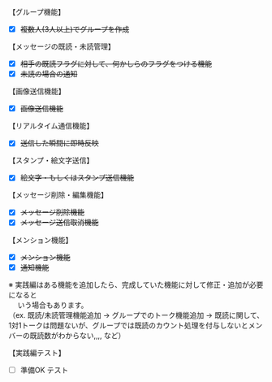 【グループ機能】

- [x] ~~複数人(3人以上)でグループを作成~~

【メッセージの既読・未読管理】

- [x] ~~相手の既読フラグに対して、何かしらのフラグをつける機能~~  
- [x] ~~未読の場合の通知~~

【画像送信機能】

- [x] ~~画像送信機能~~

【リアルタイム通信機能】

- [x] ~~送信した瞬間に即時反映~~

【スタンプ・絵文字送信】

- [x] ~~絵文字・もしくはスタンプ送信機能~~

【メッセージ削除・編集機能】

- [x] ~~メッセージ削除機能~~  
- [x] ~~メッセージ送信取消機能~~

【メンション機能】

- [x] ~~メンション機能~~  
- [x] ~~通知機能~~

※ 実践編はある機能を追加したら、完成していた機能に対して修正・追加が必要になると  
　 いう場合もあります。  
（ex. 既読/未読管理機能追加 → グループでのトーク機能追加 → 既読に関して、1対1トークは問題ないが、グループでは既読のカウント処理を付与しないとメンバーの既読数がわからない,,,, など）

【実践編テスト】

- [ ] 準備OK
テスト
